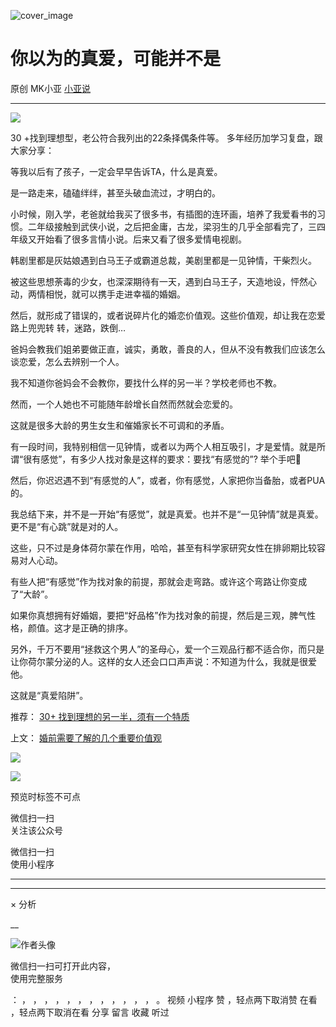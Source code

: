 ![cover_image](https://mmbiz.qlogo.cn/mmbiz_jpg/A8SKDch4cJHuO82PXo1JDfjq5rZYUdmxt60TeYSZdqLiagel2PnPMYFaSp4Hw305BAlZKfxNVH14ey2FpgXXw4g/0?wx_fmt=jpeg)

#  你以为的真爱，可能并不是

原创  MK小亚  [ 小亚说 ](javascript:void\(0\);)

__ _ _ _ _

![](https://mmbiz.qpic.cn/mmbiz_jpg/A8SKDch4cJHuO82PXo1JDfjq5rZYUdmxvbicQH0dRjia0Pl7T9jUYJdx2VwIuD5gQrCick6Q8F5iaFQaFic0zT2dv5w/640?wx_fmt=jpeg)

  

30  +找到理想型，老公符合我列出的22条择偶条件等。  多年经历加学习复盘，跟大家分享：  

  

等我以后有了孩子，一定会早早告诉TA，什么是真爱。

  

是一路走来，磕磕绊绊，甚至头破血流过，才明白的。

  

小时候，刚入学，老爸就给我买了很多书，有插图的连环画，培养了我爱看书的习惯。二年级接触到武侠小说，之后把金庸，古龙，梁羽生的几乎全部看完了，三四年级又开始看了很多言情小说。后来又看了很多爱情电视剧。

  

韩剧里都是灰姑娘遇到白马王子或霸道总裁，美剧里都是一见钟情，干柴烈火。

  

被这些思想荼毒的少女，也深深期待有一天，遇到白马王子，天造地设，怦然心动，两情相悦，就可以携手走进幸福的婚姻。

  

然后，就形成了错误的，或者说碎片化的婚恋价值观。这些价值观，却让我在恋爱路上兜兜转  转，迷路，跌倒…

  

爸妈会教我们姐弟要做正直，诚实，勇敢，善良的人，但从不没有教我们应该怎么谈恋爱，怎么去辨别一个人。

  

我不知道你爸妈会不会教你，要找什么样的另一半？学校老师也不教。

  

然而，一个人她也不可能随年龄增长自然而然就会恋爱的。

  

这就是很多大龄的男生女生和催婚家长不可调和的矛盾。

  

有一段时间，我特别相信一见钟情，或者以为两个人相互吸引，才是爱情。就是所谓“很有感觉”，有多少人找对象是这样的要求：要找“有感觉的”? 举个手吧🙋

  

然后，你迟迟遇不到“有感觉的人”，或者，你有感觉，人家把你当备胎，或者PUA的。

  

我总结下来，并不是一开始“有感觉”，就是真爱。也并不是“一见钟情”就是真爱。更不是“有心跳”就是对的人。

  

这些，只不过是身体荷尔蒙在作用，哈哈，甚至有科学家研究女性在排卵期比较容易对人心动。

  

有些人把“有感觉”作为找对象的前提，那就会走弯路。或许这个弯路让你变成了“大龄”。

  

如果你真想拥有好婚姻，要把“好品格”作为找对象的前提，然后是三观，脾气性格，颜值。这才是正确的排序。

  

另外，千万不要用“拯救这个男人”的圣母心，爱一个三观品行都不适合你，而只是让你荷尔蒙分泌的人。这样的女人还会口口声声说：不知道为什么，我就是很爱他。

  

这就是“真爱陷阱”。

  

推荐： [
](http://mp.weixin.qq.com/s?__biz=MzUxNDAwNTk0MQ==&mid=2247483704&idx=1&sn=dfbbe1321750ce81b34879745eea796b&chksm=f94dcfe2ce3a46f4d523630b552fa2c792af6b85392f0f7001b73b2629da0756981ddc719b0c&scene=21#wechat_redirect)
[ 30+ 找到理想的另一半，须有一个特质
](http://mp.weixin.qq.com/s?__biz=MzUxNDAwNTk0MQ==&mid=2247484470&idx=1&sn=8395303817990d7aad27e4e3c8c113ab&chksm=f94dcaecce3a43fa8eed7664291bc6f6d8bdb67cb0c27947b38dc3f335f15fa1156b1fd69744&scene=21#wechat_redirect)  

上文： [ 婚前需要了解的几个重要价值观
](http://mp.weixin.qq.com/s?__biz=MzUxNDAwNTk0MQ==&mid=2247484479&idx=1&sn=6037dd7cb9416ed7e23c7a6322e7e296&chksm=f94dcae5ce3a43f373cc160a6ea53831c7ff049edd282abad43e0046fb9f34e48ad0b9d355b8&scene=21#wechat_redirect)

![](https://mmbiz.qpic.cn/mmbiz_gif/b96CibCt70iaZ7Bia3Wm91cEuWhERXfCYjTia9tf7aMjVBNRETSa2NpGjCV6tyNvgCLos8LBgwEgxcwaIw8zdOsG7A/640?wx_fmt=gif)

![](https://mmbiz.qpic.cn/mmbiz_jpg/A8SKDch4cJEicCnqTxiatgGquhIicZ1wJ1Dth5YOOzoYV7U4N3HmiaO0vVAzjOpBVdtF0gnL632Fc7HqiaDmgveQDEw/640?wx_fmt=jpeg)

  

  

  

预览时标签不可点

微信扫一扫  
关注该公众号



微信扫一扫  
使用小程序

****



****



×  分析

__

![作者头像](http://mmbiz.qpic.cn/mmbiz_png/A8SKDch4cJE0KicTMyrVCx3VLqEgic5sJ1V5QeGZTibG9GLZlSCXSj5ByXNkib5PBrZVMkI41KKxgwE1K9gfypUeRg/0?wx_fmt=png)

微信扫一扫可打开此内容，  
使用完整服务

：  ，  ，  ，  ，  ，  ，  ，  ，  ，  ，  ，  ，  。  视频  小程序  赞  ，轻点两下取消赞  在看  ，轻点两下取消在看
分享  留言  收藏  听过

